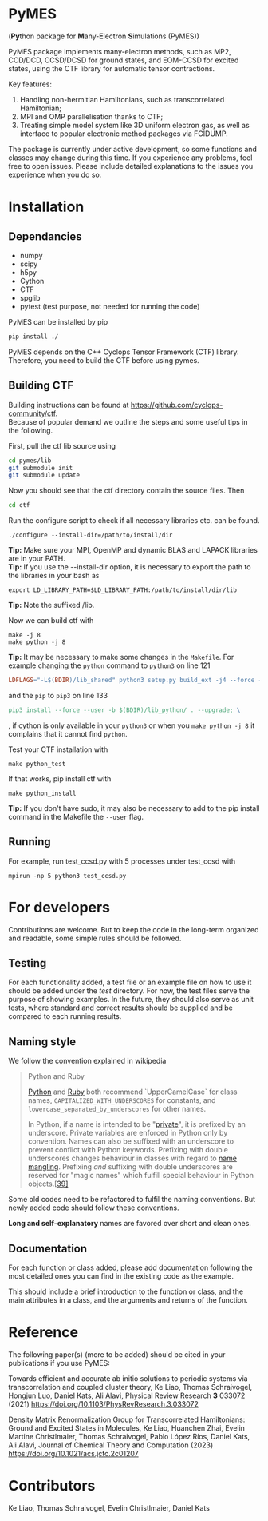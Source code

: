 # PyMES
(**Py**thon package for **M**any-**E**lectron **S**imulations (PyMES))

PyMES package implements many-electron methods, such as MP2, 
CCD/DCD, CCSD/DCSD for ground states, and EOM-CCSD for excited states, using
the CTF library for automatic tensor contractions. 

Key features:
  1. Handling non-hermitian Hamiltonians, such as transcorrelated Hamiltonian;
  2. MPI and OMP parallelisation thanks to CTF;
  3. Treating simple model system like 3D uniform electron gas, 
     as well as interface to popular electronic method packages via FCIDUMP.

The package is currently under active development, so some 
functions and classes may change during this time. If you experience
any problems, feel free to open issues. Please include detailed
explanations to the issues you experience when you do so.


# Installation

## Dependancies
- numpy
- scipy
- h5py
- Cython
- CTF
- spglib
- pytest (test purpose, not needed for running the code)

PyMES can be installed by pip 

```bash
pip install ./
```

PyMES depends on the C++ Cyclops Tensor Framework (CTF) library. Therefore, 
you need to build the CTF before using pymes.

## Building CTF
Building instructions can be found at https://github.com/cyclops-community/ctf.  
Because of popular demand we outline the steps and some useful tips in the following.  

First, pull the ctf lib source using

```bash
cd pymes/lib
git submodule init
git submodule update
```
Now you should see that the ctf directory contain the source files. Then
```bash
cd ctf
```

Run the configure script to check if all necessary libraries etc. can be found.
```
./configure --install-dir=/path/to/install/dir
```
**Tip:** Make sure your MPI, OpenMP and dynamic BLAS and LAPACK libraries are in your PATH.  
**Tip:** If you use the --install-dir option, it is necessary to export 
the path to the libraries in your bash as

```
export LD_LIBRARY_PATH=$LD_LIBRARY_PATH:/path/to/install/dir/lib
```
**Tip:** Note the suffixed /lib.  

Now we can build ctf with
```
make -j 8
make python -j 8
```
**Tip:** It may be necessary to make some changes in the `Makefile`. 
For example changing the `python` command to `python3` on line 121 
```MakeFile
LDFLAGS="-L$(BDIR)/lib_shared" python3 setup.py build_ext -j4 --force -b $(BDIR)/lib_python/ -t $(BDIR)/lib_python/; \
```
and the `pip` to `pip3` on line 133
```MakeFile
pip3 install --force --user -b $(BDIR)/lib_python/ . --upgrade; \
```
, if cython is only available in your
`python3` or when you `make python -j 8` it
complains that it cannot find `python`.  

Test your CTF installation with
```
make python_test
```

If that works, pip install ctf with
```
make python_install
```
**Tip:** If you don't have sudo, it may also be necessary to add to the pip install command in the Makefile the ```--user``` flag.  

## Running
For example, run test_ccsd.py with 5 processes under test_ccsd with
```
mpirun -np 5 python3 test_ccsd.py
```

# For developers
Contributions are welcome. But to keep the code in the long-term
organized and readable, some simple rules should be followed.

## Testing

For each functionality added, a test file or an example file on how to use it should be added under the *test* directory. 
For now, the test files serve the purpose of showing examples. In the future, they should also serve as unit tests, 
where standard and correct results should be supplied and be compared to each running results.

## Naming style

We follow the convention explained in wikipedia

> Python and Ruby
>
> [Python](https://en.wikipedia.org/wiki/Python_(programming_language)) and [Ruby](https://en.wikipedia.org/wiki/Ruby_(programming_language)) 
> both recommend `UpperCamelCase` for class names, 
> `CAPITALIZED_WITH_UNDERSCORES` for constants, and 
> `lowercase_separated_by_underscores` for other names.
>
> In Python, if a name is intended to be "[private](https://en.wikipedia.org/wiki/Private_member)", 
> it is prefixed by an underscore. Private variables are enforced in Python only by convention. 
> Names can also be suffixed with an underscore to prevent conflict with Python keywords. 
> Prefixing with double underscores changes behaviour in classes with 
> regard to [name mangling](https://en.wikipedia.org/wiki/Name_mangling#Python). 
> Prefixing *and* suffixing with double underscores are reserved for "magic names" which fulfill special 
> behaviour in Python objects.[[39\]](https://en.wikipedia.org/wiki/Naming_convention_(programming)#cite_note-pep8-39)

Some old codes need to be refactored to fulfil the naming conventions. 
But newly added code should follow these conventions. 

**Long and self-explanatory** names are favored over short and clean ones.

## Documentation
For each function or class added, please add documentation following the most detailed 
ones you can find in the existing code as the example.

This should include a brief introduction to the function or class,
and the main attributes in a class, and the arguments and returns of
the function.

# Reference
The following paper(s) (more to be added) should be cited in your publications if
you use PyMES:

Towards efficient and accurate ab initio solutions to periodic systems via transcorrelation and coupled cluster theory,
Ke Liao, Thomas Schraivogel, Hongjun Luo, Daniel Kats, Ali Alavi,
Physical Review Research **3** 033072 (2021) https://doi.org/10.1103/PhysRevResearch.3.033072

Density Matrix Renormalization Group for Transcorrelated Hamiltonians: Ground and Excited States in Molecules,
Ke Liao, Huanchen Zhai, Evelin Martine Christlmaier, Thomas Schraivogel, Pablo López Ríos, Daniel Kats, Ali Alavi,
Journal of Chemical Theory and Computation (2023)
https://doi.org/10.1021/acs.jctc.2c01207

# Contributors
Ke Liao, Thomas Schraivogel, Evelin Christlmaier, Daniel Kats
